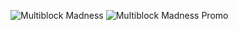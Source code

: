![Multiblock Madness](https://www.bisecthosting.com/images/CF/Multiblock_Madness/BH_MM_Header.png)
![Multiblock Madness Promo](https://www.bisecthosting.com/images/CF/Multiblock_Madness/BH_MM_PromoCard.png)
